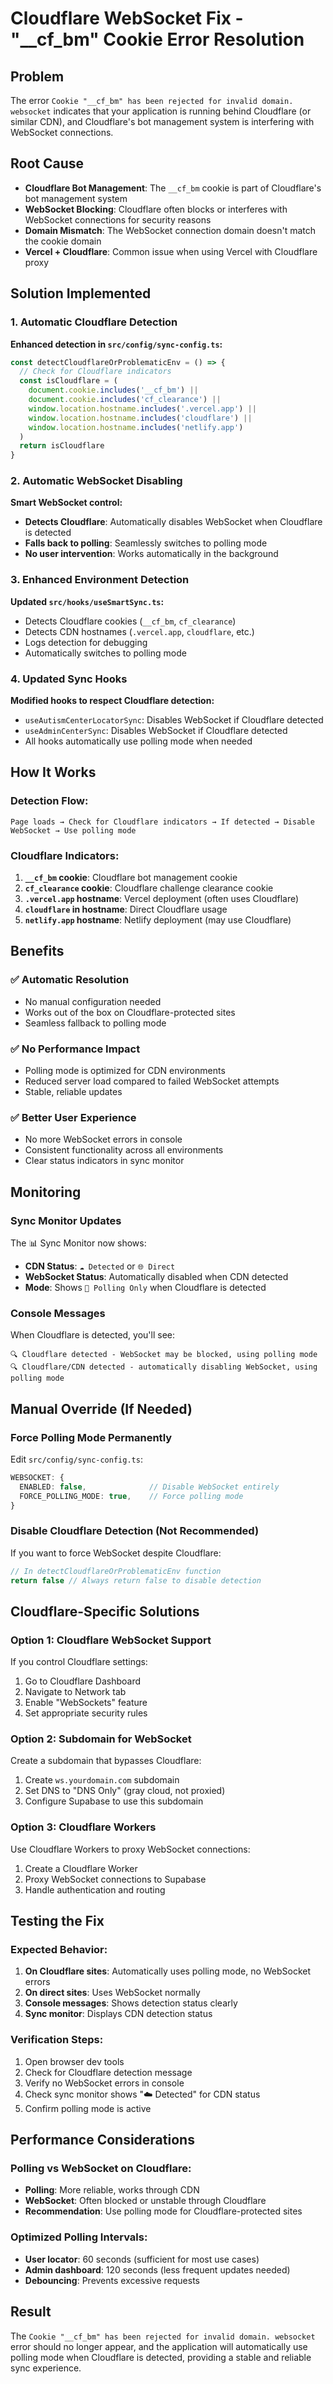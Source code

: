 # Cloudflare WebSocket Fix - "__cf_bm" Cookie Error Resolution

## Problem
The error `Cookie "__cf_bm" has been rejected for invalid domain. websocket` indicates that your application is running behind Cloudflare (or similar CDN), and Cloudflare's bot management system is interfering with WebSocket connections.

## Root Cause
- **Cloudflare Bot Management**: The `__cf_bm` cookie is part of Cloudflare's bot management system
- **WebSocket Blocking**: Cloudflare often blocks or interferes with WebSocket connections for security reasons
- **Domain Mismatch**: The WebSocket connection domain doesn't match the cookie domain
- **Vercel + Cloudflare**: Common issue when using Vercel with Cloudflare proxy

## Solution Implemented

### 1. Automatic Cloudflare Detection
**Enhanced detection in `src/config/sync-config.ts`:**
```typescript
const detectCloudflareOrProblematicEnv = () => {
  // Check for Cloudflare indicators
  const isCloudflare = (
    document.cookie.includes('__cf_bm') ||
    document.cookie.includes('cf_clearance') ||
    window.location.hostname.includes('.vercel.app') ||
    window.location.hostname.includes('cloudflare') ||
    window.location.hostname.includes('netlify.app')
  )
  return isCloudflare
}
```

### 2. Automatic WebSocket Disabling
**Smart WebSocket control:**
- **Detects Cloudflare**: Automatically disables WebSocket when Cloudflare is detected
- **Falls back to polling**: Seamlessly switches to polling mode
- **No user intervention**: Works automatically in the background

### 3. Enhanced Environment Detection
**Updated `src/hooks/useSmartSync.ts`:**
- Detects Cloudflare cookies (`__cf_bm`, `cf_clearance`)
- Detects CDN hostnames (`.vercel.app`, `cloudflare`, etc.)
- Logs detection for debugging
- Automatically switches to polling mode

### 4. Updated Sync Hooks
**Modified hooks to respect Cloudflare detection:**
- `useAutismCenterLocatorSync`: Disables WebSocket if Cloudflare detected
- `useAdminCenterSync`: Disables WebSocket if Cloudflare detected
- All hooks automatically use polling mode when needed

## How It Works

### Detection Flow:
```
Page loads → Check for Cloudflare indicators → If detected → Disable WebSocket → Use polling mode
```

### Cloudflare Indicators:
1. **`__cf_bm` cookie**: Cloudflare bot management cookie
2. **`cf_clearance` cookie**: Cloudflare challenge clearance cookie
3. **`.vercel.app` hostname**: Vercel deployment (often uses Cloudflare)
4. **`cloudflare` in hostname**: Direct Cloudflare usage
5. **`netlify.app` hostname**: Netlify deployment (may use Cloudflare)

## Benefits

### ✅ **Automatic Resolution**
- No manual configuration needed
- Works out of the box on Cloudflare-protected sites
- Seamless fallback to polling mode

### ✅ **No Performance Impact**
- Polling mode is optimized for CDN environments
- Reduced server load compared to failed WebSocket attempts
- Stable, reliable updates

### ✅ **Better User Experience**
- No more WebSocket errors in console
- Consistent functionality across all environments
- Clear status indicators in sync monitor

## Monitoring

### Sync Monitor Updates
The 📊 Sync Monitor now shows:
- **CDN Status**: `☁️ Detected` or `🌐 Direct`
- **WebSocket Status**: Automatically disabled when CDN detected
- **Mode**: Shows `📡 Polling Only` when Cloudflare is detected

### Console Messages
When Cloudflare is detected, you'll see:
```
🔍 Cloudflare detected - WebSocket may be blocked, using polling mode
🔍 Cloudflare/CDN detected - automatically disabling WebSocket, using polling mode
```

## Manual Override (If Needed)

### Force Polling Mode Permanently
Edit `src/config/sync-config.ts`:
```typescript
WEBSOCKET: {
  ENABLED: false,              // Disable WebSocket entirely
  FORCE_POLLING_MODE: true,    // Force polling mode
}
```

### Disable Cloudflare Detection (Not Recommended)
If you want to force WebSocket despite Cloudflare:
```typescript
// In detectCloudflareOrProblematicEnv function
return false // Always return false to disable detection
```

## Cloudflare-Specific Solutions

### Option 1: Cloudflare WebSocket Support
If you control Cloudflare settings:
1. Go to Cloudflare Dashboard
2. Navigate to Network tab
3. Enable "WebSockets" feature
4. Set appropriate security rules

### Option 2: Subdomain for WebSocket
Create a subdomain that bypasses Cloudflare:
1. Create `ws.yourdomain.com` subdomain
2. Set DNS to "DNS Only" (gray cloud, not proxied)
3. Configure Supabase to use this subdomain

### Option 3: Cloudflare Workers
Use Cloudflare Workers to proxy WebSocket connections:
1. Create a Cloudflare Worker
2. Proxy WebSocket connections to Supabase
3. Handle authentication and routing

## Testing the Fix

### Expected Behavior:
1. **On Cloudflare sites**: Automatically uses polling mode, no WebSocket errors
2. **On direct sites**: Uses WebSocket normally
3. **Console messages**: Shows detection status clearly
4. **Sync monitor**: Displays CDN detection status

### Verification Steps:
1. Open browser dev tools
2. Check for Cloudflare detection message
3. Verify no WebSocket errors in console
4. Check sync monitor shows "☁️ Detected" for CDN status
5. Confirm polling mode is active

## Performance Considerations

### Polling vs WebSocket on Cloudflare:
- **Polling**: More reliable, works through CDN
- **WebSocket**: Often blocked or unstable through Cloudflare
- **Recommendation**: Use polling mode for Cloudflare-protected sites

### Optimized Polling Intervals:
- **User locator**: 60 seconds (sufficient for most use cases)
- **Admin dashboard**: 120 seconds (less frequent updates needed)
- **Debouncing**: Prevents excessive requests

## Result
The `Cookie "__cf_bm" has been rejected for invalid domain. websocket` error should no longer appear, and the application will automatically use polling mode when Cloudflare is detected, providing a stable and reliable sync experience.
